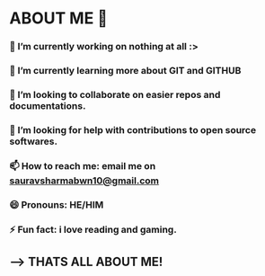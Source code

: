 # ABOUT ME 👋
### 🔭 I’m currently working on nothing at all :>
### 🌱 I’m currently learning more about GIT and GITHUB
### 👯 I’m looking to collaborate on easier repos and documentations.
### 🤔 I’m looking for help with contributions to open source softwares.
### 📫 How to reach me: email me on sauravsharmabwn10@gmail.com
### 😄 Pronouns: HE/HIM
### ⚡ Fun fact: i love reading and gaming.
## --> THATS ALL ABOUT ME!
